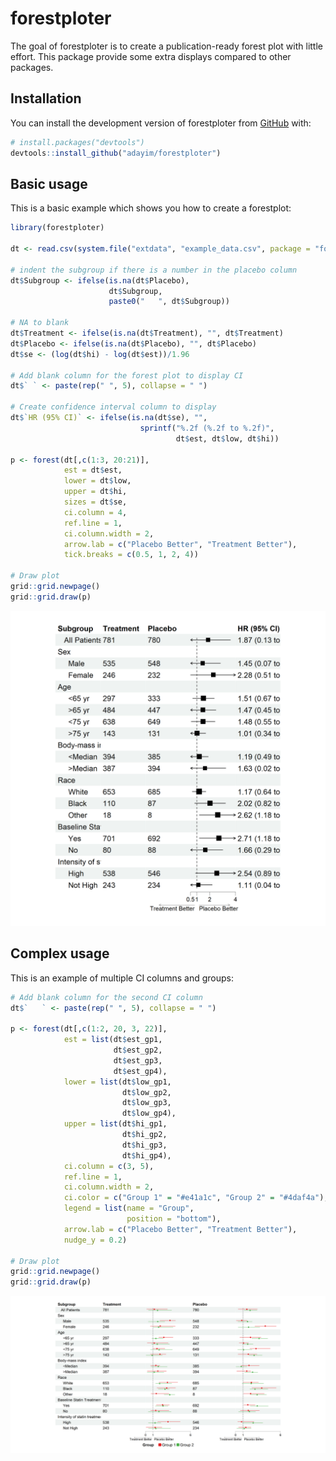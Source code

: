 
<!-- README.md is generated from README.Rmd. Please edit that file -->

# forestploter

<!-- badges: start -->
<!-- badges: end -->

The goal of forestploter is to create a publication-ready forest plot
with little effort. This package provide some extra displays compared to
other packages.

## Installation

You can install the development version of forestploter from
[GitHub](https://github.com/adayim/forestploter) with:

``` r
# install.packages("devtools")
devtools::install_github("adayim/forestploter")
```

## Basic usage

This is a basic example which shows you how to create a forestplot:

``` r
library(forestploter)

dt <- read.csv(system.file("extdata", "example_data.csv", package = "forestploter"))

# indent the subgroup if there is a number in the placebo column
dt$Subgroup <- ifelse(is.na(dt$Placebo), 
                      dt$Subgroup,
                      paste0("   ", dt$Subgroup))

# NA to blank
dt$Treatment <- ifelse(is.na(dt$Treatment), "", dt$Treatment)
dt$Placebo <- ifelse(is.na(dt$Placebo), "", dt$Placebo)
dt$se <- (log(dt$hi) - log(dt$est))/1.96

# Add blank column for the forest plot to display CI
dt$` ` <- paste(rep(" ", 5), collapse = " ")

# Create confidence interval column to display
dt$`HR (95% CI)` <- ifelse(is.na(dt$se), "",
                             sprintf("%.2f (%.2f to %.2f)",
                                     dt$est, dt$low, dt$hi))

p <- forest(dt[,c(1:3, 20:21)],
            est = dt$est,
            lower = dt$low, 
            upper = dt$hi,
            sizes = dt$se,
            ci.column = 4,
            ref.line = 1,
            ci.column.width = 2,
            arrow.lab = c("Placebo Better", "Treatment Better"),
            tick.breaks = c(0.5, 1, 2, 4))

# Draw plot
grid::grid.newpage()
grid::grid.draw(p)
```

<img src="man/figures/README-example-1.png" width="100%" height="80%" />

## Complex usage

This is an example of multiple CI columns and groups:

``` r
# Add blank column for the second CI column
dt$`   ` <- paste(rep(" ", 5), collapse = " ")

p <- forest(dt[,c(1:2, 20, 3, 22)],
            est = list(dt$est_gp1,
                       dt$est_gp2,
                       dt$est_gp3,
                       dt$est_gp4),
            lower = list(dt$low_gp1,
                         dt$low_gp2,
                         dt$low_gp3,
                         dt$low_gp4), 
            upper = list(dt$hi_gp1,
                         dt$hi_gp2,
                         dt$hi_gp3,
                         dt$hi_gp4),
            ci.column = c(3, 5),
            ref.line = 1,
            ci.column.width = 2,
            ci.color = c("Group 1" = "#e41a1c", "Group 2" = "#4daf4a"),
            legend = list(name = "Group",
                          position = "bottom"),
            arrow.lab = c("Placebo Better", "Treatment Better"),
            nudge_y = 0.2)

# Draw plot
grid::grid.newpage()
grid::grid.draw(p)
```

<img src="man/figures/README-multiple-1.png" width="100%" height="120%" />
